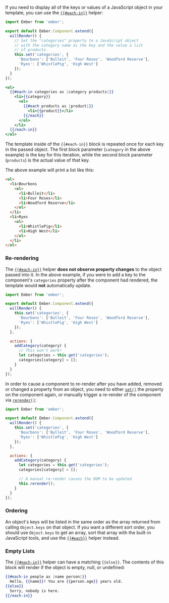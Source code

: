 If you need to display all of the keys or values of a
JavaScript object in your template, you can use the
[`{{#each-in}}`](https://api.emberjs.com/classes/Ember.Templates.helpers.html#method_each-in)
helper:

```javascript {data-filename=/app/components/store-categories.js}
import Ember from 'ember';

export default Ember.Component.extend({
  willRender() {
    // Set the "categories" property to a JavaScript object
    // with the category name as the key and the value a list
    // of products.
    this.set('categories', {
      'Bourbons': ['Bulleit', 'Four Roses', 'Woodford Reserve'],
      'Ryes': ['WhistlePig', 'High West']
    });
  }
});
```

```handlebars {data-filename=/app/templates/components/store-categories.hbs}
<ul>
  {{#each-in categories as |category products|}}
    <li>{{category}}
      <ol>
        {{#each products as |product|}}
          <li>{{product}}</li>
        {{/each}}
      </ol>
    </li>
  {{/each-in}}
</ul>
```

The template inside of the `{{#each-in}}` block is repeated once for
each key in the passed object. The first block parameter (`category` in
the above example) is the key for this iteration, while the second block
parameter (`products`) is the actual value of that key.

The above example will print a list like this:

```html
<ul>
  <li>Bourbons
    <ol>
      <li>Bulleit</li>
      <li>Four Roses</li>
      <li>Woodford Reserve</li>
    </ol>
  </li>
  <li>Ryes
    <ol>
      <li>WhistlePig</li>
      <li>High West</li>
    </ol>
  </li>
</ul>
```

### Re-rendering

The [`{{#each-in}}`](https://api.emberjs.com/classes/Ember.Templates.helpers.html#method_each-in)
helper **does not observe property changes** to the object passed into it. In
 the above example, if you were to add a key to the component's `categories`
 property after the component had rendered, the template would **not**
 automatically update.

```javascript {data-filename=/app/components/store-categories.js}
import Ember from 'ember';

export default Ember.Component.extend({
  willRender() {
    this.set('categories', {
      'Bourbons': ['Bulleit', 'Four Roses', 'Woodford Reserve'],
      'Ryes': ['WhistlePig', 'High West']
    });
  },

  actions: {
    addCategory(category) {
      // This won't work!
      let categories = this.get('categories');
      categories[category] = [];
    }
  }
});
```

In order to cause a component to re-render after you have added,
removed or changed a property from an object, you need to either
[`set()`](https://api.emberjs.com/classes/Ember.Component.html#method_set) the
property on the component again, or manually trigger a re-render of the
component via [`rerender()`](https://api.emberjs.com/classes/Ember.Component.html#method_rerender):

```javascript {data-filename=/app/components/store-categories.js}
import Ember from 'ember';

export default Ember.Component.extend({
  willRender() {
    this.set('categories', {
      'Bourbons': ['Bulleit', 'Four Roses', 'Woodford Reserve'],
      'Ryes': ['WhistlePig', 'High West']
    });
  },

  actions: {
    addCategory(category) {
      let categories = this.get('categories');
      categories[category] = [];

      // A manual re-render causes the DOM to be updated
      this.rerender();
    }
  }
});
```

### Ordering

An object's keys will be listed in the same order as the array returned
from calling `Object.keys` on that object. If you want a different sort
order, you should use `Object.keys` to get an array, sort that array
with the built-in JavaScript tools, and use the
[`{{#each}}`](https://api.emberjs.com/classes/Ember.Templates.helpers.html#method_each-in)
helper instead.

### Empty Lists
The [`{{#each-in}}`](https://api.emberjs.com/classes/Ember.Templates.helpers.html#method_each-in)
helper can have a matching `{{else}}`. The contents of this block will render
 if the object is empty, null, or undefined:

```handlebars
{{#each-in people as |name person|}}
  Hello, {{name}}! You are {{person.age}} years old.
{{else}}
  Sorry, nobody is here.
{{/each-in}}
```
